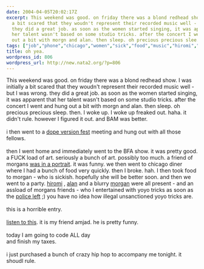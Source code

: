 ```yaml
---
date: 2004-04-05T20:02:17Z
excerpt: This weekend was good. on friday there was a blond redhead show. I was initially
  a bit scared that they woudn't represent their recorded music well - but I was wrong.
  they did a great job. as soon as the women started singing, it was apparent that
  her talent wasn't based on some studio tricks. after the concert I went and hung
  out a bit with morgn and alan. then sleep. oh precious precious slee...
tags: ["job","phone","chicago","women","sick","food","music","hiromi","amjad","nokia"]
title: oh yea.
wordpress_id: 806
wordpress_url: http://new.nata2.org/?p=806
---
```


This weekend was good. on friday there was a blond redhead show. I was initially a bit scared that they woudn't represent their recorded music well - but I was wrong. they did a great job. as soon as the women started singing, it was apparent that her talent wasn't based on some studio tricks. after the concert I went and hung out a bit with morgn and alan. then sleep. oh precious precious sleep. then. I woke up. I woke up freaked out. haha. it didn't rule. however I figured it out. and BAM was better. <br/><br/>i then went to a <a href="http://nata2.info/?path=pictures%2Fmisc%2Fphone_camera%2Fnokia_6600%2F040420040229&amp;img=Nokia6600%28148%29.jpg">dope version fest</a> meeting and hung out with all those fellows. <br/><br/>then I went home and immediately went to the BFA show. it was pretty good. a FUCK load of art. seriously a bunch of art. possibly too much. a friend of morgans <a href="http://nata2.info/?path=pictures%2Fmisc%2Fphone_camera%2Fnokia_6600%2F040420040229&amp;img=Nokia6600%28151%29.jpg">was in a portrait</a>. it was funny. we then went to chicago diner where I had a bunch of food very quickly. then I broke. hah. I then took food to morgan - who is sickish. hopefully she will be better soon. and then we went to a party. <a href="http://nata2.info/?path=pictures%2Fmisc%2Fphone_camera%2Fnokia_6600%2F040420040229&amp;img=Nokia6600%28158%29.jpg">hiromi</a> , <a href="http://nata2.info/?path=pictures%2Fmisc%2Fphone_camera%2Fnokia_6600%2F040420040229&amp;img=Nokia6600%28176%29.jpg">alan</a> and a blurry <a href="http://nata2.info/?path=pictures%2Fmisc%2Fphone_camera%2Fnokia_6600%2F040420040229&amp;img=Nokia6600%28160%29.jpg">morgan</a> were all present - and  an assload of morgans friends - who I entertained with yoyo tricks as soon as the <a href="http://nata2.info/?path=pictures%2Fmisc%2Fphone_camera%2Fnokia_6600%2F040420040229&amp;img=Nokia6600%28178%29.jpg">police left</a> ;) you have no idea how illegal unsanctioned yoyo tricks are. 
<br/><br/>this is a horrible entry. <br/><br/><a href="http://nata2.info/misc/Incoming/Message%20from%2004_04_04.mp3">listen to this</a>. it is my friend amjad. he is pretty funny. <br/><br/>today I am going to code ALL day<br/>
and finish my taxes. <br/><br/>i just purchased a bunch of crazy hip hop to accompany me tonight. it shoudl rule.







